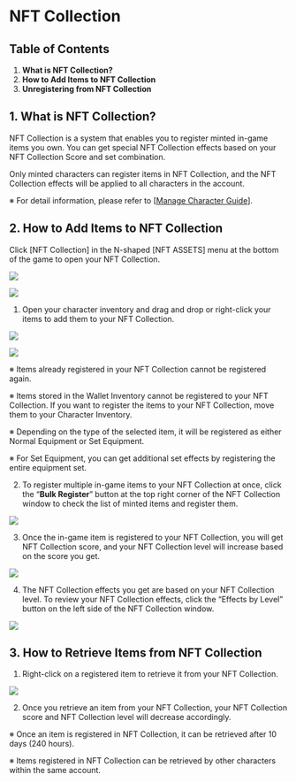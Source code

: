 # NFT Collection
## Table of Contents
1.  **What is NFT Collection?**
2.  **How to Add Items to NFT Collection**
3.  **Unregistering from NFT Collection**
## 1. What is NFT Collection?

NFT Collection is a system that enables you to register minted in-game items you own. You can get special NFT Collection effects based on your NFT Collection Score and set combination.

Only minted characters can register items in NFT Collection, and the NFT Collection effects will be applied to all characters in the account.

※ For detail information, please refer to \[[Manage Character Guide](https://docs.maplestoryn.io/msn-101/beginners-guide/get-started/manage-character)\].

## 2. How to Add Items to NFT Collection

Click \[NFT Collection\] in the N-shaped \[NFT ASSETS\] menu at the bottom of the game to open your NFT Collection.

![](images/msn-101/beginners-guide/item-and-equipment/image_1747236285855_552.png)

![](images/msn-101/beginners-guide/item-and-equipment/image_1747236285855_762.png)

1) Open your character inventory and drag and drop or right-click your items to add them to your NFT Collection.

![](images/msn-101/beginners-guide/item-and-equipment/image_1747236285855_494.png)

![](images/msn-101/beginners-guide/item-and-equipment/image_1747236285855_0.png)

※ Items already registered in your NFT Collection cannot be registered again.

※ Items stored in the Wallet Inventory cannot be registered to your NFT Collection. If you want to register the items to your NFT Collection, move them to your Character Inventory.

※ Depending on the type of the selected item, it will be registered as either Normal Equipment or Set Equipment.

※ For Set Equipment, you can get additional set effects by registering the entire equipment set.

2) To register multiple in-game items to your NFT Collection at once, click the “**Bulk Register**” button at the top right corner of the NFT Collection window to check the list of minted items and register them.

![](images/msn-101/beginners-guide/item-and-equipment/image_1747236285855_663.png)

3) Once the in-game item is registered to your NFT Collection, you will get NFT Collection score, and your NFT Collection level will increase based on the score you get.

![](images/msn-101/beginners-guide/item-and-equipment/image_1747236285855_528.png)

4) The NFT Collection effects you get are based on your NFT Collection level. To review your NFT Collection effects, click the “Effects by Level” button on the left side of the NFT Collection window.

![](images/msn-101/beginners-guide/item-and-equipment/image_1747236285855_637.png)

## 3. How to Retrieve Items from NFT Collection

1) Right-click on a registered item to retrieve it from your NFT Collection.

![](images/msn-101/beginners-guide/item-and-equipment/image_1747236285855_911.png)

2) Once you retrieve an item from your NFT Collection, your NFT Collection score and NFT Collection level will decrease accordingly.

※ Once an item is registered in NFT Collection, it can be retrieved after 10 days (240 hours).

※ Items registered in NFT Collection can be retrieved by other characters within the same account.
